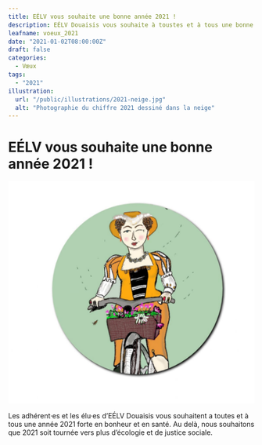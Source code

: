 ```yaml
---
title: EÉLV vous souhaite une bonne année 2021 !
description: EÉLV Douaisis vous souhaite à toustes et à tous une bonne année 2021 !
leafname: voeux_2021
date: "2021-01-02T08:00:00Z"
draft: false
categories:
  - Vœux
tags:
  - "2021"
illustration:
  url: "/public/illustrations/2021-neige.jpg"
  alt: "Photographie du chiffre 2021 dessiné dans la neige"
---
```


# EÉLV vous souhaite une bonne année 2021 !

![Dessin de Marie Cagenon en vélo](/public/illustrations/mme-gayant-velo.png "🖼➡️")

Les adhérent·es et les élu·es d’EÉLV Douaisis vous souhaitent a toutes et à tous une année 2021 forte en bonheur et en santé. Au delà, nous souhaitons que 2021 soit tournée vers plus d’écologie et de justice sociale.
